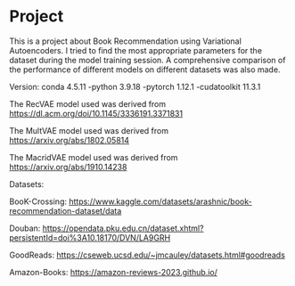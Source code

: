 # Project
This is a project about Book Recommendation using Variational Autoencoders. I tried to find the most appropriate parameters for the dataset during the model training session. A comprehensive comparison of the performance of different models on different datasets was also made.

Version: conda 4.5.11 -python 3.9.18 -pytorch 1.12.1 -cudatoolkit 11.3.1

The RecVAE model used was derived from https://dl.acm.org/doi/10.1145/3336191.3371831

The MultVAE model used was derived from https://arxiv.org/abs/1802.05814

The MacridVAE model used was derived from https://arxiv.org/abs/1910.14238

Datasets:

BooK-Crossing: https://www.kaggle.com/datasets/arashnic/book-recommendation-dataset/data

Douban: https://opendata.pku.edu.cn/dataset.xhtml?persistentId=doi%3A10.18170/DVN/LA9GRH

GoodReads: https://cseweb.ucsd.edu/~jmcauley/datasets.html#goodreads

Amazon-Books: https://amazon-reviews-2023.github.io/
